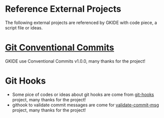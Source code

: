 # Reference External Projects

The following external projects are referenced by GKIDE with code piece, a script file or ideas.

# [Git Conventional Commits](https://github.com/conventional-changelog/conventionalcommits.org)
GKIDE use Conventional Commits v1.0.0, many thanks for the project!

# Git Hooks

[git_hooks_url]: https://github.com/icefox/git-hooks
[validate_commit_msg_url]: https://github.com/conventional-changelog/validate-commit-msg

- Some pice of codes or ideas about git hooks are come from [git-hooks][git_hooks_url] project,
  many thanks for the project!
- githook to validate commit messages are come for [validate-commit-msg][validate_commit_msg_url]
  project, many thanks for the project!
